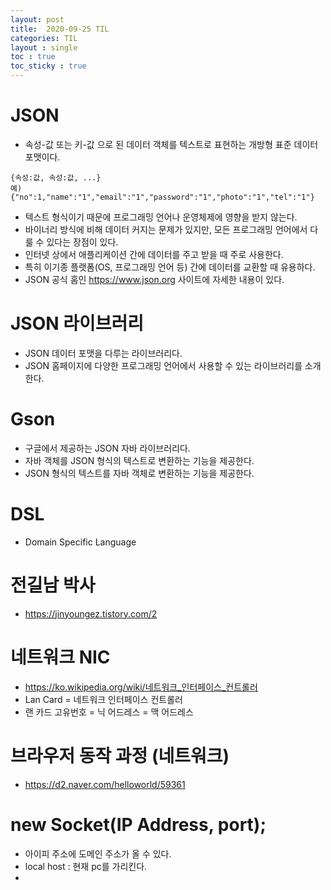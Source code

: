 ```yaml
---
layout: post
title:  2020-09-25 TIL
categories: TIL
layout : single
toc : true 
toc_sticky : true
---
```


# JSON 
- 속성-값 또는 키-값 으로 된 데이터 객체를 텍스트로 표현하는 개방형 표준 데이터 포맷이다.
```
{속성:값, 속성:값, ...}
예) {"no":1,"name":"1","email":"1","password":"1","photo":"1","tel":"1"}
```
- 텍스트 형식이기 때문에 프로그래밍 언어나 운영체제에 영향을 받지 않는다.
- 바이너리 방식에 비해 데이터 커지는 문제가 있지만,
  모든 프로그래밍 언어에서 다룰 수 있다는 장점이 있다.
- 인터넷 상에서 애플리케이션 간에 데이터를 주고 받을 때 주로 사용한다.
- 특히 이기종 플랫폼(OS, 프로그래밍 언어 등) 간에 데이터를 교환할 때 유용하다.
- JSON 공식 홈인 https://www.json.org 사이트에 자세한 내용이 있다.

# JSON 라이브러리
- JSON 데이터 포맷을 다루는 라이브러리다.
- JSON 홈페이지에 다양한 프로그래밍 언어에서 사용할 수 있는 라이브러리를 소개한다.

# Gson
- 구글에서 제공하는 JSON 자바 라이브러리다.
- 자바 객체를 JSON 형식의 텍스트로 변환하는 기능을 제공한다.
- JSON 형식의 텍스트를 자바 객체로 변환하는 기능을 제공한다.  

# DSL
- Domain Specific Language

# 전길남 박사
- https://jinyoungez.tistory.com/2

# 네트워크 NIC
- https://ko.wikipedia.org/wiki/네트워크_인터페이스_컨트롤러
- Lan Card = 네트워크 인터페이스 컨트롤러
- 랜 카드 고유번호 = 닉 어드레스 = 맥 어드레스

# 브라우저 동작 과정 (네트워크)
- https://d2.naver.com/helloworld/59361

# new Socket(IP Address, port);
- 아이피 주소에 도메인 주소가 올 수 있다.
- local host : 현재 pc를 가리킨다.
- 
